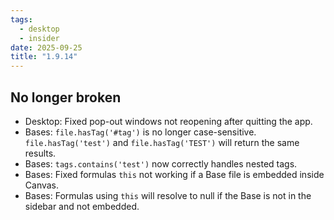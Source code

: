 ```yaml
---
tags:
  - desktop
  - insider
date: 2025-09-25
title: "1.9.14"
---
```


## No longer broken

- Desktop: Fixed pop-out windows not reopening after quitting the app.
- Bases: `file.hasTag('#tag')` is no longer case-sensitive. `file.hasTag('test')` and `file.hasTag('TEST')` will return the same results.
- Bases: `tags.contains('test')` now correctly handles nested tags.
- Bases: Fixed formulas `this` not working if a Base file is embedded inside Canvas.
- Bases: Formulas using `this` will resolve to null if the Base is not in the sidebar and not embedded.
